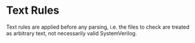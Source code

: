 # Text Rules

Text rules are applied before any parsing, i.e. the files to check are treated
as arbitrary text, not necessarily valid SystemVerilog.
